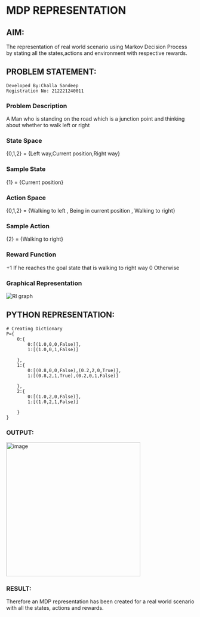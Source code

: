 # MDP REPRESENTATION

## AIM:
The representation of real world scenario using Markov Decision Process by stating all the states,actions and environment with respective rewards.

## PROBLEM STATEMENT:
```
Developed By:Challa Sandeep
Registration No: 212221240011
```
### Problem Description
A Man who is standing on the road which is a junction point and thinking about whether to walk left or right

### State Space
{0,1,2} = {Left way,Current position,Right way}

### Sample State
{1} = {Current position}

### Action Space
{0,1,2} = {Walking to left , Being in current position , Walking to right} 

### Sample Action
{2} = {Walking to right}

### Reward Function
+1 If he reaches the goal state that is walking to right way
0 Otherwise

### Graphical Representation
![Rl graph](https://github.com/user-attachments/assets/237ead78-9b53-4f91-9b45-313c83eee2c0)

## PYTHON REPRESENTATION:
```
# Creating Dictionary
P={
    0:{
        0:[(1.0,0,0,False)],
        1:[(1.0,0,1,False)]
        
    },
    1:{
        0:[(0.8,0,0,False),(0.2,2,0,True)],
        1:[(0.8,2,1,True),(0.2,0,1,False)]
       
    },
    2:{
        0:[(1.0,2,0,False)],
        1:[(1.0,2,1,False)]
       
    }
}
```

### OUTPUT:
<img width="359" alt="image" src="https://github.com/user-attachments/assets/46d98b31-7aaa-41ef-8b01-3823dc52d302">


### RESULT:
Therefore an MDP representation has been created for a real world scenario with all the states, actions and rewards.



